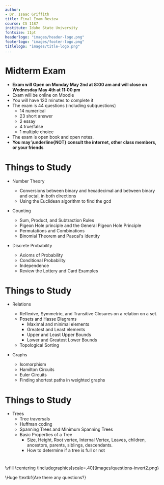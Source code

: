 ```yaml
---
author:
- Dr. Isaac Griffith
title: Final Exam Review
course: CS 1187
institute: Idaho State University
fontsize: 11pt
headerlogo: "images/header-logo.png"
footerlogo: "images/footer-logo.png"
titlelogo: "images/title-logo.png"
...
```


# Midterm Exam

* **Exam will Open on Monday May 2nd at 8:00 am and will close on Wednesday May 4th at 11:00 pm**
* Exam will be online on Moodle
* You will have 120 minutes to complete it
* The exam is 44 questions (including subquestions)
  * 14 numerical
  * 23 short answer
  * 2 essay
  * 4 true/false
  * 1 multiple choice
* The exam is open book and open notes.
* **You may \underline{NOT} consult the internet, other class members, or your friends**

# Things to Study

* Number Theory
  * Conversions between binary and hexadecimal and between binary and octal, in both directions
  * Using the Euclidean algorithm to find the gcd

* Counting
  * Sum, Product, and Subtraction Rules
  * Pigeon Hole principle and the General Pigeon Hole Principle
  * Permutations and Combinations
  * Binomial Theorem and Pascal's Identity

* Discrete Probability
  * Axioms of Probability
  * Conditional Probability
  * Independence
  * Review the Lottery and Card Examples

# Things to Study

* Relations
  * Reflexive, Symmetric, and Transitive Closures on a relation on a set.
  * Posets and Hasse Diagrams
    * Maximal and minimal elements
    * Greatest and Least elements
    * Upper and Least Upper Bounds
    * Lower and Greatest Lower Bounds
  * Topological Sorting

* Graphs
  * Isomorphism
  * Hamilton Circuits
  * Euler Circuits
  * Finding shortest paths in weighted graphs

# Things to Study

* Trees
  * Tree traversals
  * Huffman coding
  * Spanning Trees and Minimum Spanning Trees
  * Basic Properties of a Tree
    * Size, Height, Root vertex, Internal Vertex, Leaves, children, ancestors, parents, siblings, descendants.
    * How to determine if a tree is full or not

#

\vfill
\centering
\includegraphics[scale=.40]{images/questions-invert2.png}

\Huge \textbf{Are there any questions?}
